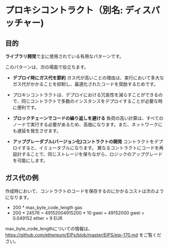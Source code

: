 # プロキシコントラクト（別名: ディスパッチャー)

## 目的

**ライブラリ開発**で主に使用されている有用なパターンです。

このパターンは、次の場面で役立ちます。

- **デプロイ時にガス代を節約**
  ガス代が高いことの理由は、実行において多大なガス代がかかることを抑制し、最適化されたコードを奨励するためです。

- プロキシコントラクトは、デプロイにおける冗長性を減らすことができるので、同じコントラクトで多数のインスタンスをデプロイすることが必要な時に便利です。

- **ブロックチェーンでコードの繰り返しを避ける**
  負荷の高い計算は、すべてのノードで実行する必要があるため、高価になります。また、ネットワークにも遅延を発生させます。

- **アップグレーダブル(バージョン化)コントラクトの開発**
  コントラクトをデプロイすると、イミュータブルになります。 異なるコントラクトにコードを再設計することで、同じストレージを保ちながら、ロジックのアップグレードを可能にします。

## ガス代の例

作成時において、コントラクトのコードを保存するのにかかるコストは次のようになります。

- 200 \* max_byte_code_length gas
- 200 \* 24576 = 49152004915200 \* 10 gwei = 49152000 gwei = 0.049152 ether = 9 EUR

max_byte_code_lengthについての情報は、 https://github.com/ethereum/EIPs/blob/master/EIPS/eip-170.md をご覧ください。
